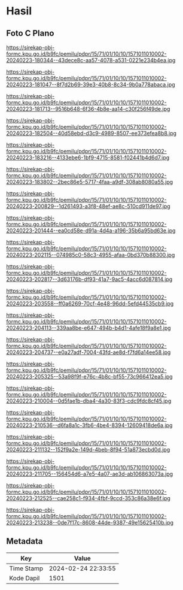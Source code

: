 # Hasil

## Foto C Plano

https://sirekap-obj-formc.kpu.go.id/b9fc/pemilu/pdpr/15/71/01/10/10/1571011010002-20240223-180344--43dece8c-aa57-4078-a531-0221e234b4ea.jpg

https://sirekap-obj-formc.kpu.go.id/b9fc/pemilu/pdpr/15/71/01/10/10/1571011010002-20240223-181047--8f7d2b69-39e3-40b8-8c34-9b0a778abaca.jpg

https://sirekap-obj-formc.kpu.go.id/b9fc/pemilu/pdpr/15/71/01/10/10/1571011010002-20240223-181713--9516b648-6f36-4b8e-aa14-c30f256f49de.jpg

https://sirekap-obj-formc.kpu.go.id/b9fc/pemilu/pdpr/15/71/01/10/10/1571011010002-20240223-182504--40d58ebd-d3c9-4989-8507-ee373efea8b8.jpg

https://sirekap-obj-formc.kpu.go.id/b9fc/pemilu/pdpr/15/71/01/10/10/1571011010002-20240223-183216--4133ebe6-1bf9-4715-8581-f02441b4d6d7.jpg

https://sirekap-obj-formc.kpu.go.id/b9fc/pemilu/pdpr/15/71/01/10/10/1571011010002-20240223-183802--2bec86e5-5717-4faa-a9df-308ab8080a55.jpg

https://sirekap-obj-formc.kpu.go.id/b9fc/pemilu/pdpr/15/71/01/10/10/1571011010002-20240223-200829--1d261493-a3f8-48ef-ae8c-510cd911de97.jpg

https://sirekap-obj-formc.kpu.go.id/b9fc/pemilu/pdpr/15/71/01/10/10/1571011010002-20240223-201444--ea0cd58e-d91a-4d4a-a196-35b6a95bd63e.jpg

https://sirekap-obj-formc.kpu.go.id/b9fc/pemilu/pdpr/15/71/01/10/10/1571011010002-20240223-202115--074985c0-58c3-4955-afaa-0bd370b88300.jpg

https://sirekap-obj-formc.kpu.go.id/b9fc/pemilu/pdpr/15/71/01/10/10/1571011010002-20240223-202817--3d63176b-df93-41a7-9ac5-4acc6d087814.jpg

https://sirekap-obj-formc.kpu.go.id/b9fc/pemilu/pdpr/15/71/01/10/10/1571011010002-20240223-203558--ff0a6269-70cf-4e48-96dd-5efd44535cb9.jpg

https://sirekap-obj-formc.kpu.go.id/b9fc/pemilu/pdpr/15/71/01/10/10/1571011010002-20240223-204113--339aa8be-e647-494b-b4d1-4afe18f9a8e1.jpg

https://sirekap-obj-formc.kpu.go.id/b9fc/pemilu/pdpr/15/71/01/10/10/1571011010002-20240223-204737--e0a27adf-7004-43fd-ae8d-f7fd6a14ee58.jpg

https://sirekap-obj-formc.kpu.go.id/b9fc/pemilu/pdpr/15/71/01/10/10/1571011010002-20240223-205325--53a98f9f-e76c-4b8c-bf55-73c966412ea5.jpg

https://sirekap-obj-formc.kpu.go.id/b9fc/pemilu/pdpr/15/71/01/10/10/1571011010002-20240223-210004--0d5fae1b-dba4-4a30-83f3-cdc9fdc8cf45.jpg

https://sirekap-obj-formc.kpu.go.id/b9fc/pemilu/pdpr/15/71/01/10/10/1571011010002-20240223-210536--d6fa8a1c-3fb6-4be4-8394-12609418de6a.jpg

https://sirekap-obj-formc.kpu.go.id/b9fc/pemilu/pdpr/15/71/01/10/10/1571011010002-20240223-211132--152f9a2e-149d-4beb-8f94-51a873ecbd0d.jpg

https://sirekap-obj-formc.kpu.go.id/b9fc/pemilu/pdpr/15/71/01/10/10/1571011010002-20240223-211705--156454d6-a7e5-4a07-ae3d-ab106863073a.jpg

https://sirekap-obj-formc.kpu.go.id/b9fc/pemilu/pdpr/15/71/01/10/10/1571011010002-20240223-212525--cae258c1-f934-4fbf-9ccd-353c86a38e6f.jpg

https://sirekap-obj-formc.kpu.go.id/b9fc/pemilu/pdpr/15/71/01/10/10/1571011010002-20240223-213238--0de7f17c-8608-44de-9387-49e15625410b.jpg


## Metadata

| Key        | Value               |
| ---------- | ------------------- |
| Time Stamp | 2024-02-24 22:33:55 |
| Kode Dapil | 1501                |




